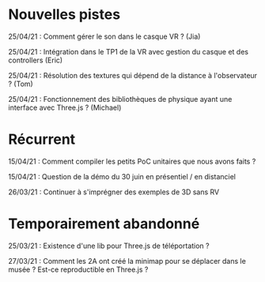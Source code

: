 # Nouvelles pistes
25/04/21 : Comment gérer le son dans le casque VR ? (Jia)

25/04/21 : Intégration dans le TP1 de la VR avec gestion du casque et des controllers (Eric)

25/04/21 : Résolution des textures qui dépend de la distance à l'observateur ? (Tom)

25/04/21 : Fonctionnement des bibliothèques de physique ayant une interface avec Three.js ? (Michael)

# Récurrent
15/04/21 : Comment compiler les petits PoC unitaires que nous avons faits ?

15/04/21 : Question de la démo du 30 juin en présentiel / en distanciel

26/03/21 : Continuer à s'imprégner des exemples de 3D sans RV

# Temporairement abandonné

25/03/21 : Existence d'une lib pour Three.js de téléportation ?

27/03/21 : Comment les 2A ont créé la minimap pour se déplacer dans le musée ?
Est-ce reproductible en Three.js ?


